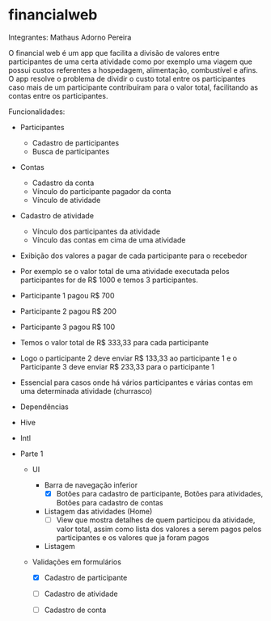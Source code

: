 # financialweb
Integrantes:
Mathaus Adorno Pereira

O financial web é um app que facilita a divisão de valores entre participantes de uma certa atividade como por exemplo uma viagem que possui custos referentes a hospedagem, alimentação, combustível e afins. O app resolve o problema de dividir o custo total entre os participantes caso mais de um participante contribuíram para o valor total, facilitando as contas entre os participantes.


Funcionalidades:
 - Participantes
    - Cadastro de participantes
    - Busca de participantes

 - Contas
    - Cadastro da conta
    - Vínculo do participante pagador da conta
    - Vínculo de atividade

 - Cadastro de atividade
   - Vínculo dos participantes da atividade
   - Vínculo das contas em cima de uma atividade


 - Exibição dos valores a pagar de cada participante para o recebedor 
  - Por exemplo se o valor total de uma atividade executada pelos participantes for de R$ 1000 e temos 3 participantes.
   - Participante 1 pagou R$ 700
   - Participante 2 pagou R$ 200
   - Participante 3 pagou R$ 100
   - Temos o valor total de R$ 333,33 para cada participante
   - Logo o participante 2 deve enviar R$ 133,33 ao participante 1 e o Participante 3 deve enviar R$ 233,33 para o participante 1
   - Essencial para casos onde há vários participantes e várias contas em uma determinada atividade (churrasco)
 - Dependências
  - Hive
  - Intl
- Parte 1
  - UI
    - Barra de navegação inferior
        - [x] Botões para cadastro de participante, Botões para atividades, Botões para cadastro de contas
    - Listagem das atividades (Home)
        - [ ] View que mostra detalhes de quem participou da atividade, valor total, assim como lista dos valores a serem pagos pelos participantes e os valores que ja foram pagos
    - Listagem
  
  - Validações em formulários
    - [x] Cadastro de participante
    - [ ] Cadastro de atividade
    - [ ] Cadastro de conta
        

